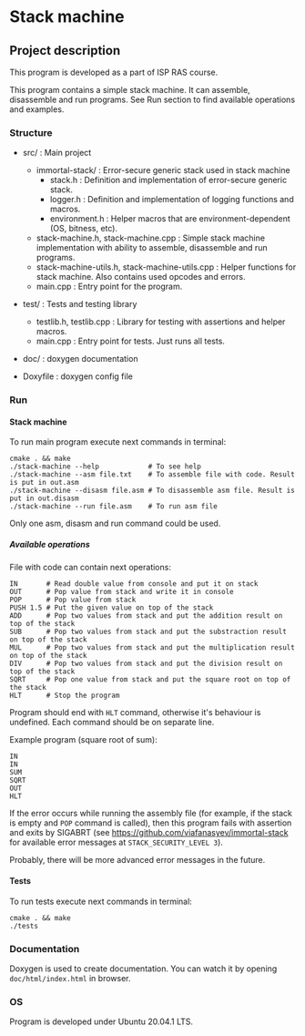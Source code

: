 # Stack machine

## Project description

This program is developed as a part of ISP RAS course.  

This program contains a simple stack machine. It can assemble, disassemble and run programs. 
See Run section to find available operations and examples.

### Structure

* src/ : Main project
    * immortal-stack/ : Error-secure generic stack used in stack machine
        * stack.h : Definition and implementation of error-secure generic stack.
        * logger.h : Definition and implementation of logging functions and macros.
        * environment.h : Helper macros that are environment-dependent (OS, bitness, etc).
    * stack-machine.h, stack-machine.cpp : Simple stack machine implementation with ability to assemble, disassemble and run programs.
    * stack-machine-utils.h, stack-machine-utils.cpp : Helper functions for stack machine. Also contains used opcodes and errors.
    * main.cpp : Entry point for the program.

* test/ : Tests and testing library
    * testlib.h, testlib.cpp : Library for testing with assertions and helper macros.
    * main.cpp : Entry point for tests. Just runs all tests.

* doc/ : doxygen documentation

* Doxyfile : doxygen config file

### Run

#### Stack machine

To run main program execute next commands in terminal:
```shell script
cmake . && make
./stack-machine --help            # To see help
./stack-machine --asm file.txt    # To assemble file with code. Result is put in out.asm
./stack-machine --disasm file.asm # To disassemble asm file. Result is put in out.disasm
./stack-machine --run file.asm    # To run asm file
```

Only one asm, disasm and run command could be used.

##### Available operations

File with code can contain next operations:
```
IN       # Read double value from console and put it on stack
OUT      # Pop value from stack and write it in console
POP      # Pop value from stack
PUSH 1.5 # Put the given value on top of the stack
ADD      # Pop two values from stack and put the addition result on top of the stack 
SUB      # Pop two values from stack and put the substraction result on top of the stack
MUL      # Pop two values from stack and put the multiplication result on top of the stack
DIV      # Pop two values from stack and put the division result on top of the stack
SQRT     # Pop one value from stack and put the square root on top of the stack
HLT      # Stop the program
```

Program should end with `HLT` command, otherwise it's behaviour is undefined.
Each command should be on separate line.  

Example program (square root of sum):
```
IN
IN
SUM
SQRT
OUT
HLT
```

If the error occurs while running the assembly file (for example, if the stack is empty and `POP` command is called), 
then this program fails with assertion and exits by SIGABRT 
(see https://github.com/viafanasyev/immortal-stack for available error messages at `STACK_SECURITY_LEVEL 3`).  

Probably, there will be more advanced error messages in the future.
 

#### Tests

To run tests execute next commands in terminal:
```
cmake . && make
./tests
```

### Documentation

Doxygen is used to create documentation. You can watch it by opening `doc/html/index.html` in browser.  

### OS

Program is developed under Ubuntu 20.04.1 LTS.